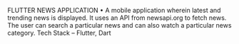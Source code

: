 FLUTTER NEWS APPLICATION
• A mobile application wherein latest and trending news is displayed. It uses an API from newsapi.org to fetch news. The user can search a particular news and can also 
watch a particular news category.
Tech Stack – Flutter, Dart
